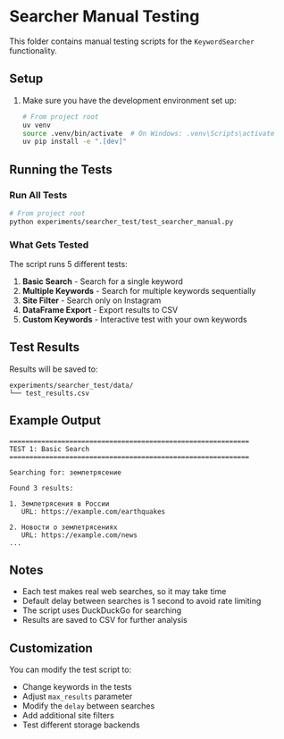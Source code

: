 # Searcher Manual Testing

This folder contains manual testing scripts for the `KeywordSearcher` functionality.

## Setup

1. Make sure you have the development environment set up:

   ```bash
   # From project root
   uv venv
   source .venv/bin/activate  # On Windows: .venv\Scripts\activate
   uv pip install -e ".[dev]"
   ```

## Running the Tests

### Run All Tests

```bash
# From project root
python experiments/searcher_test/test_searcher_manual.py
```

### What Gets Tested

The script runs 5 different tests:

1. **Basic Search** - Search for a single keyword
2. **Multiple Keywords** - Search for multiple keywords sequentially
3. **Site Filter** - Search only on Instagram
4. **DataFrame Export** - Export results to CSV
5. **Custom Keywords** - Interactive test with your own keywords

## Test Results

Results will be saved to:

```text
experiments/searcher_test/data/
└── test_results.csv
```

## Example Output

```text
============================================================
TEST 1: Basic Search
============================================================

Searching for: землетрясение

Found 3 results:

1. Землетрясения в России
   URL: https://example.com/earthquakes

2. Новости о землетрясениях
   URL: https://example.com/news
...
```

## Notes

- Each test makes real web searches, so it may take time
- Default delay between searches is 1 second to avoid rate limiting
- The script uses DuckDuckGo for searching
- Results are saved to CSV for further analysis

## Customization

You can modify the test script to:

- Change keywords in the tests
- Adjust `max_results` parameter
- Modify the `delay` between searches
- Add additional site filters
- Test different storage backends
